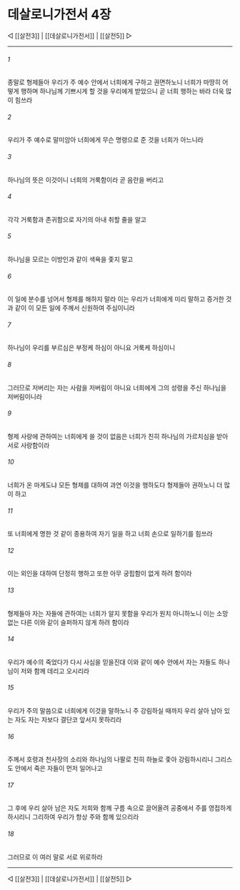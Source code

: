 # 데살로니가전서 4장

◁ [[살전3]] | [[데살로니가전서]] | [[살전5]] ▷
***

###### 1
종말로 형제들아 우리가 주 예수 안에서 너희에게 구하고 권면하노니 너희가 마땅히 어떻게 행하며 하나님께 기쁘시게 할 것을 우리에게 받았으니 곧 너희 행하는 바라 더욱 많이 힘쓰라

###### 2
우리가 주 예수로 말미암아 너희에게 무슨 명령으로 준 것을 너희가 아느니라

###### 3
하나님의 뜻은 이것이니 너희의 거룩함이라 곧 음란을 버리고

###### 4
각각 거룩함과 존귀함으로 자기의 아내 취할 줄을 알고

###### 5
하나님을 모르는 이방인과 같이 색욕을 좇지 말고

###### 6
이 일에 분수를 넘어서 형제를 해하지 말라 이는 우리가 너희에게 미리 말하고 증거한 것과 같이 이 모든 일에 주께서 신원하여 주심이니라

###### 7
하나님이 우리를 부르심은 부정케 하심이 아니요 거룩케 하심이니

###### 8
그러므로 저버리는 자는 사람을 저버림이 아니요 너희에게 그의 성령을 주신 하나님을 저버림이니라

###### 9
형제 사랑에 관하여는 너희에게 쓸 것이 없음은 너희가 친히 하나님의 가르치심을 받아 서로 사랑함이라

###### 10
너희가 온 마게도냐 모든 형제를 대하여 과연 이것을 행하도다 형제들아 권하노니 더 많이 하고

###### 11
또 너희에게 명한 것 같이 종용하여 자기 일을 하고 너희 손으로 일하기를 힘쓰라

###### 12
이는 외인을 대하여 단정히 행하고 또한 아무 궁핍함이 없게 하려 함이라

###### 13
형제들아 자는 자들에 관하여는 너희가 알지 못함을 우리가 원치 아니하노니 이는 소망 없는 다른 이와 같이 슬퍼하지 않게 하려 함이라

###### 14
우리가 예수의 죽었다가 다시 사심을 믿을진대 이와 같이 예수 안에서 자는 자들도 하나님이 저와 함께 데리고 오시리라

###### 15
우리가 주의 말씀으로 너희에게 이것을 말하노니 주 강림하실 때까지 우리 살아 남아 있는 자도 자는 자보다 결단코 앞서지 못하리라

###### 16
주께서 호령과 천사장의 소리와 하나님의 나팔로 친히 하늘로 좇아 강림하시리니 그리스도 안에서 죽은 자들이 먼저 일어나고

###### 17
그 후에 우리 살아 남은 자도 저희와 함께 구름 속으로 끌어올려 공중에서 주를 영접하게 하시리니 그리하여 우리가 항상 주와 함께 있으리라

###### 18
그러므로 이 여러 말로 서로 위로하라

***
◁ [[살전3]] | [[데살로니가전서]] | [[살전5]] ▷